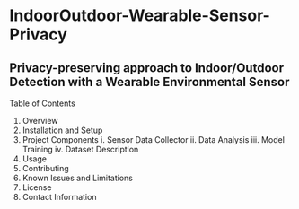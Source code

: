 # IndoorOutdoor-Wearable-Sensor-Privacy
## Privacy-preserving approach to Indoor/Outdoor Detection with a Wearable Environmental Sensor

Table of Contents
1. Overview
2. Installation and Setup
3. Project Components
i. Sensor Data Collector
ii. Data Analysis
iii. Model Training
iv. Dataset Description
4. Usage
5. Contributing
6. Known Issues and Limitations
7. License
8. Contact Information 
